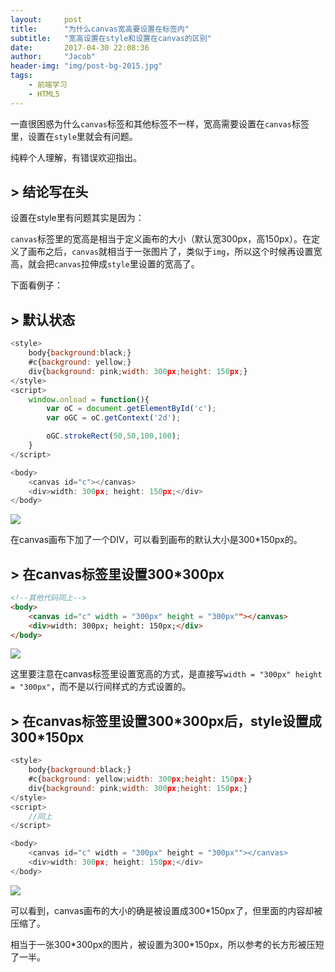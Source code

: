 ```yaml
---
layout:     post
title:      "为什么canvas宽高要设置在标签内"
subtitle:   "宽高设置在style和设置在canvas的区别"
date:       2017-04-30 22:08:36
author:     "Jacob"
header-img: "img/post-bg-2015.jpg"
tags:
    - 前端学习
    - HTML5
---
```


一直很困惑为什么`canvas`标签和其他标签不一样，宽高需要设置在`canvas`标签里，设置在`style`里就会有问题。



纯粹个人理解，有错误欢迎指出。

## > 结论写在头

设置在style里有问题其实是因为：

`canvas`标签里的宽高是相当于定义画布的大小（默认宽300px，高150px）。在定义了画布之后，`canvas`就相当于一张图片了，类似于`img`，所以这个时候再设置宽高，就会把`canvas`拉伸成`style`里设置的宽高了。



下面看例子：

## > 默认状态

```js
<style>
	body{background:black;}
	#c{background: yellow;}
	div{background: pink;width: 300px;height: 150px;}
</style>
<script>
	window.onload = function(){
		var oC = document.getElementById('c');
		var oGC = oC.getContext('2d');

		oGC.strokeRect(50,50,100,100);
	}
</script>

<body>
	<canvas id="c"></canvas>
	<div>width: 300px; height: 150px;</div>
</body>
```

![](http://oorg1sbrd.bkt.clouddn.com/snipaste_20170430_232839.png)

在canvas画布下加了一个DIV，可以看到画布的默认大小是300*150px的。

## > 在canvas标签里设置300*300px

```html
<!--其他代码同上-->
<body>
	<canvas id="c" width = "300px" height = "300px""></canvas>
	<div>width: 300px; height: 150px;</div>
</body>
```

![](http://oorg1sbrd.bkt.clouddn.com/snipaste_20170501_093457.png)

这里要注意在canvas标签里设置宽高的方式，是直接写`width = "300px" height = "300px"`，而不是以行间样式的方式设置的。

## > 在canvas标签里设置300\*300px后，style设置成300\*150px

```js
<style>
	body{background:black;}
	#c{background: yellow;width: 300px;height: 150px;}
	div{background: pink;width: 300px;height: 150px;}
</style>
<script>
	//同上
</script>

<body>
	<canvas id="c" width = "300px" height = "300px""></canvas>
	<div>width: 300px; height: 150px;</div>
</body>
```

![](http://oorg1sbrd.bkt.clouddn.com/snipaste_20170501_094457.png)

可以看到，canvas画布的大小的确是被设置成300\*150px了，但里面的内容却被压缩了。

相当于一张300\*300px的图片，被设置为300\*150px，所以参考的长方形被压短了一半。